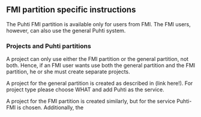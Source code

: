## FMI partition specific instructions
The Puhti FMI partition is available only for users from FMI. The FMI users, however, can also use the general Puhti system.
### Projects and Puhti partitions
A project can only use either the FMI partition or the general partition, not both. Hence, if an FMI user wants use both the general partition and the FMI partition, he or she must create separate projects.

A project for the general partition is created as described in (link here!). For project type please choose WHAT and add Puhti as the service.

A project for the FMI partition is created similarly, but for the service Puhti-FMI is chosen. Additionally, the 

